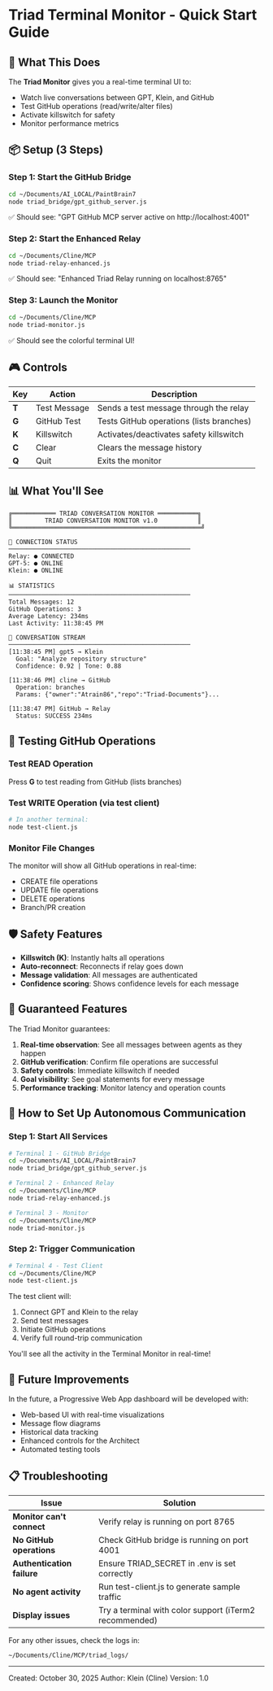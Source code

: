 # Triad Terminal Monitor - Quick Start Guide

## 🚀 What This Does

The **Triad Monitor** gives you a real-time terminal UI to:
- Watch live conversations between GPT, Klein, and GitHub
- Test GitHub operations (read/write/alter files)
- Activate killswitch for safety
- Monitor performance metrics

## 📦 Setup (3 Steps)

### Step 1: Start the GitHub Bridge
```bash
cd ~/Documents/AI_LOCAL/PaintBrain7
node triad_bridge/gpt_github_server.js
```
✅ Should see: "GPT GitHub MCP server active on http://localhost:4001"

### Step 2: Start the Enhanced Relay
```bash
cd ~/Documents/Cline/MCP
node triad-relay-enhanced.js
```
✅ Should see: "Enhanced Triad Relay running on localhost:8765"

### Step 3: Launch the Monitor
```bash
cd ~/Documents/Cline/MCP
node triad-monitor.js
```
✅ Should see the colorful terminal UI!

## 🎮 Controls

| Key | Action | Description |
|-----|--------|-------------|
| **T** | Test Message | Sends a test message through the relay |
| **G** | GitHub Test | Tests GitHub operations (lists branches) |
| **K** | Killswitch | Activates/deactivates safety killswitch |
| **C** | Clear | Clears the message history |
| **Q** | Quit | Exits the monitor |

## 📊 What You'll See

```
╔════════════ TRIAD CONVERSATION MONITOR ═══════════╗
║         TRIAD CONVERSATION MONITOR v1.0           ║
╚════════════════════════════════════════════════════╝

📡 CONNECTION STATUS
──────────────────────────────────────────────────
Relay: ● CONNECTED
GPT-5: ● ONLINE
Klein: ● ONLINE

📊 STATISTICS
──────────────────────────────────────────────────
Total Messages: 12
GitHub Operations: 3
Average Latency: 234ms
Last Activity: 11:38:45 PM

💬 CONVERSATION STREAM
──────────────────────────────────────────────────
[11:38:45 PM] gpt5 → Klein
  Goal: "Analyze repository structure"
  Confidence: 0.92 | Tone: 0.88

[11:38:46 PM] cline → GitHub
  Operation: branches
  Params: {"owner":"Atrain86","repo":"Triad-Documents"}...

[11:38:47 PM] GitHub → Relay
  Status: SUCCESS 234ms
```

## 🔬 Testing GitHub Operations

### Test READ Operation
Press **G** to test reading from GitHub (lists branches)

### Test WRITE Operation (via test client)
```bash
# In another terminal:
node test-client.js
```

### Monitor File Changes
The monitor will show all GitHub operations in real-time:
- CREATE file operations
- UPDATE file operations  
- DELETE operations
- Branch/PR creation

## 🛡️ Safety Features

- **Killswitch (K)**: Instantly halts all operations
- **Auto-reconnect**: Reconnects if relay goes down
- **Message validation**: All messages are authenticated
- **Confidence scoring**: Shows confidence levels for each message

## 🎯 Guaranteed Features

The Triad Monitor guarantees:

1. **Real-time observation**: See all messages between agents as they happen
2. **GitHub verification**: Confirm file operations are successful
3. **Safety controls**: Immediate killswitch if needed
4. **Goal visibility**: See goal statements for every message
5. **Performance tracking**: Monitor latency and operation counts

## 🔄 How to Set Up Autonomous Communication

### Step 1: Start All Services
```bash
# Terminal 1 - GitHub Bridge
cd ~/Documents/AI_LOCAL/PaintBrain7
node triad_bridge/gpt_github_server.js

# Terminal 2 - Enhanced Relay
cd ~/Documents/Cline/MCP
node triad-relay-enhanced.js

# Terminal 3 - Monitor
cd ~/Documents/Cline/MCP
node triad-monitor.js
```

### Step 2: Trigger Communication

```bash
# Terminal 4 - Test Client
cd ~/Documents/Cline/MCP
node test-client.js
```

The test client will:
1. Connect GPT and Klein to the relay
2. Send test messages
3. Initiate GitHub operations
4. Verify full round-trip communication

You'll see all the activity in the Terminal Monitor in real-time!

## 🚀 Future Improvements

In the future, a Progressive Web App dashboard will be developed with:

- Web-based UI with real-time visualizations
- Message flow diagrams
- Historical data tracking
- Enhanced controls for the Architect
- Automated testing tools

## 📋 Troubleshooting

| Issue | Solution |
|-------|----------|
| **Monitor can't connect** | Verify relay is running on port 8765 |
| **No GitHub operations** | Check GitHub bridge is running on port 4001 |
| **Authentication failure** | Ensure TRIAD_SECRET in .env is set correctly |
| **No agent activity** | Run test-client.js to generate sample traffic |
| **Display issues** | Try a terminal with color support (iTerm2 recommended) |

For any other issues, check the logs in:
```
~/Documents/Cline/MCP/triad_logs/
```

---

Created: October 30, 2025
Author: Klein (Cline)
Version: 1.0

